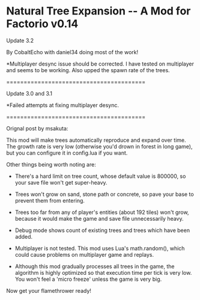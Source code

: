 Natural Tree Expansion -- A Mod for Factorio v0.14
========================================

Update 3.2

By CobaltEcho with daniel34 doing most of the work!

*Multiplayer desync issue should be corrected.  I have tested on multiplayer and seems to be working.  Also upped the spawn rate of the trees.

========================================

Update 3.0 and 3.1

*Failed attempts at fixing multiplayer desync.

========================================

Orignal post by msakuta:

This mod will make trees automatically reproduce and expand over time.
The growth rate is very low (otherwise you'd drown in forest in long game),
but you can configure it in config.lua if you want.

Other things being worth noting are:

* There's a hard limit on tree count, whose default value is 800000, so
your save file won't get super-heavy.

* Trees won't grow on sand, stone path or concrete, so pave your base to prevent
them from entering.

* Trees too far from any of player's entities (about 192 tiles) won't grow,
because it would make the game and save file unnecessarily heavy.

* Debug mode shows count of existing trees and trees which have been added.

* Multiplayer is not tested. This mod uses Lua's math.random(), which could
cause problems on multiplayer game and replays.

* Although this mod gradually processes all trees in the game, the algorithm is
highly optimized so that execution time per tick is very low.
You won't feel a 'micro freeze' unless the game is very big.

Now get your flamethrower ready!
